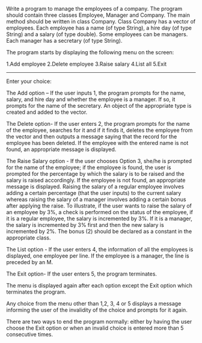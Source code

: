Write  a program to manage the employees of a company.  The program should contain three classes Employee, Manager and Company. The main method should be written in  class  Company. Class Company has a vector of employees. Each employee has a name (of type String), a hire day (of type String) and a salary (of type double).  Some employees can be managers. Each manager has a secretary (of type String).  

The program starts by displaying the following menu on the screen:

1.Add employee
2.Delete employee
3.Raise salary
4.List all
5.Exit

----------------------
Enter your choice:

The Add option –  If the user inputs 1, the program prompts for the name, salary, and hire day and whether the employee is a manager. If so, it prompts for the name of the secretary. An object of the appropriate type is created and added to the vector.

The Delete option- If the user enters 2, the program prompts for the name of the employee, searches for it and if it finds it, deletes the employee from the vector and then outputs a message saying that the record for the employee has been deleted. If the employee with the entered name is not found, an appropriate message is displayed. 

The Raise Salary option - If the user chooses Option 3, she/he is prompted for the name of the employee; if the employee is found, the user is prompted for the percentage by which the salary is to be raised and the salary is raised accordingly. If the employee is not found, an appropriate message is displayed. Raising the salary of a regular employee involves adding a certain percentage (that the user inputs) to the current salary whereas raising the salary of a manager involves adding a certain bonus after applying the raise.  To illustrate, if the user wants to raise the salary of an employee by 3%, a check is performed on the status of the employee, if it is a regular employee, the salary is incremented by 3%. If it is a manager, the salary is incremented by 3% first and then the new salary is incremented by 2%. The bonus (2) should be declared as a constant in the appropriate class. 

The List option - If the user enters 4, the information of all the employees is displayed, one employee per line. If the employee is a manager, the line is preceded by an M. 

The Exit option- If the user enters 5, the program terminates. 

The menu is displayed again after each option except the Exit option which terminates the program. 

Any choice from the menu other than 1,2, 3, 4 or 5  displays a message informing the user of the invalidity of the choice and prompts for it again.

There are two ways to end the program normally: either by having the user choose the Exit option or when an invalid choice is entered more than 5 consecutive times. 
